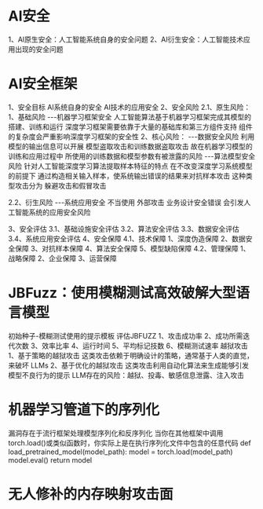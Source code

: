 # AI安全
1、AI原生安全：人工智能系统自身的安全问题
2、AI衍生安全：人工智能技术应用出现的安全问题

# AI安全框架
1、安全目标
AI系统自身的安全
AI技术的应用安全
2、安全风险
2.1、原生风险：
1、基础风险
---机器学习框架安全
人工智能算法基于机器学习框架完成其模型的搭建、训练和运行
深度学习框架需要依靠于大量的基础库和第三方组件支持
组件的复杂度会严重影响深度学习框架的安全性
2、核心风险：
---数据安全风险
利用模型的输出信息可以开展
模型盗取攻击和训练数据盗取攻击
故在机器学习模型的训练和应用过程中
所使用的训练数据和模型参数有被泄露的风险
---算法模型安全风险
针对人工智能深度学习算法提取样本特征的特点
在不改变深度学习系统模型的前提下
通过构造相关输入样本，使系统输出错误的结果来对抗样本攻击
这种类型攻击分为
躲避攻击和假冒攻击

2.2、衍生风险
---系统应用安全
不当使用
外部攻击
业务设计安全错误
会引发人工智能系统的应用安全风险

3、安全评估
3.1、基础设施安全评估
3.2、算法安全评估
3.3、数据安全评估
3.4、系统应用安全评估
4、安全保障
4.1、技术保障
1、深度伪造保障
2、数据安全保障
3、对抗样本保障
4、算法安全保障
5、模型缺陷保障
4.2、管理保障
1、战略保障
2、企业保障
3、运营保障


# JBFuzz：使用模糊测试高效破解大型语言模型
初始种子-模糊测试使用的提示模板
评估JBFUZZ
1、攻击成功率
2、成功所需迭代次数
3、效率比率
4、运行时间
5、平均标记技数
6、模糊测试速率
越狱攻击
1、基于策略的越狱攻击  这类攻击依赖于明确设计的策略，通常基于人类的直觉，来破坏 LLMs
2、基于优化的越狱攻击  这类攻击利用自动化算法来生成能够引发模型不良行为的提示
LLM存在的风险：越狱、投毒、敏感信息泄露、注入攻击

#  机器学习管道下的序列化
漏洞存在于流行框架处理模型序列化和反序列化
当你在其他框架中调用torch.load()或类似函数时，你实际上是在执行序列化文件中包含的任意代码
def load_pretrained_model(model_path):
    model = torch.load(model_path)
    model.eval()
    return model

#  无人修补的内存映射攻击面
